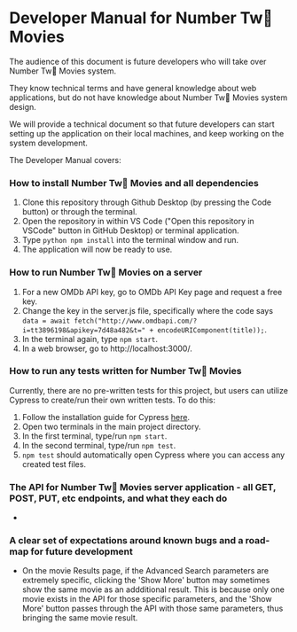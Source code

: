 # Developer Manual for Number Tw💩 Movies

The audience of this document is future developers who will take over Number Tw💩 Movies system.

They know technical terms and have general knowledge about web applications, but do not have knowledge about Number Tw💩 Movies system design.

We will provide a technical document so that future developers can start setting up the application on their local machines, and keep working on the system development.

The Developer Manual covers:

### How to install Number Tw💩 Movies and all dependencies
1. Clone this repository through Github Desktop (by pressing the Code button) or through the terminal.
2. Open the repository in within VS Code ("Open this repository in VSCode" button in GitHub Desktop) or terminal application.
3. Type ```python npm install``` into the terminal window and run.
4. The application will now be ready to use.

### How to run Number Tw💩 Movies on a server
1. For a new OMDb API key, go to OMDb API Key page and request a free key.
2. Change the key in the server.js file, specifically where the code says ```data = await fetch("http://www.omdbapi.com/?i=tt3896198&apikey=7d48a482&t=" + encodeURIComponent(title));```. 
3. In the terminal again, type ```npm start```.
4. In a web browser, go to http://localhost:3000/.

### How to run any tests written for Number Tw💩 Movies
Currently, there are no pre-written tests for this project, but users can utilize Cypress to create/run their own written tests. To do this:

1. Follow the installation guide for Cypress [here](https://www.toolsqa.com/cypress/install-cypress/).
2. Open two terminals in the main project directory.
3. In the first terminal, type/run ```npm start```.
4. In the second terminal, type/run ```npm test```.
5. ```npm test``` should automatically open Cypress where you can access any created test files.

### The API for Number Tw💩 Movies server application - all GET, POST, PUT, etc endpoints, and what they each do
- 

### A clear set of expectations around known bugs and a road-map for future development
- On the movie Results page, if the Advanced Search parameters are extremely specific, clicking the 'Show More' button may sometimes show the same movie as an addditional result. This is because only one movie exists in the API for those specific parameters, and the 'Show More' button passes through the API with those same parameters, thus bringing the same movie result. 
